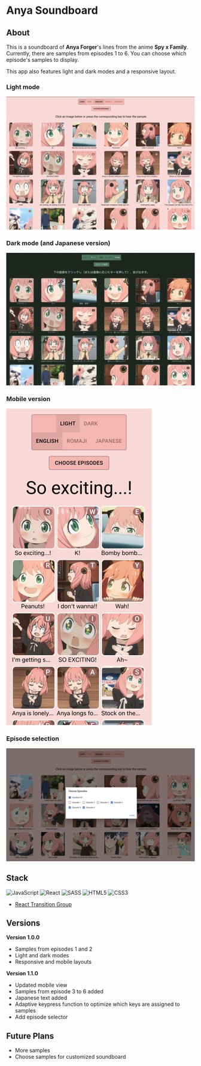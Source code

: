 # Anya Soundboard

## About
This is a soundboard of **Anya Forger**'s lines from the anime **Spy x Family**.
Currently, there are samples from episodes 1 to 6.
You can choose which episode's samples to display.

This app also features light and dark modes and a responsive layout.
### Light mode
![Screenshot in light mode](./public/screenshots/screenshot-light-full.png)
### Dark mode (and Japanese version)
![Screenshot in dark mode](./public/screenshots/screenshot-dark-full.png)
### Mobile version
![Screenshot of mobile layout](./public/screenshots/screenshot-light-mobile.png)
### Episode selection
![Screenshot of episode selection](./public/screenshots/screenshot-episodeselect.png)

## Stack
![JavaScript](https://img.shields.io/badge/javascript-%23323330.svg?style=for-the-badge&logo=javascript&logoColor=%23F7DF1E)
![React](https://img.shields.io/badge/react-%2320232a.svg?style=for-the-badge&logo=react&logoColor=%2361DAFB)
![SASS](https://img.shields.io/badge/SASS-hotpink.svg?style=for-the-badge&logo=SASS&logoColor=white)
![HTML5](https://img.shields.io/badge/html5-%23E34F26.svg?style=for-the-badge&logo=html5&logoColor=white)
![CSS3](https://img.shields.io/badge/css3-%231572B6.svg?style=for-the-badge&logo=css3&logoColor=white)
- [React Transition Group](https://reactcommunity.org/react-transition-group/)

## Versions

**Version 1.0.0**
- Samples from episodes 1 and 2
- Light and dark modes
- Responsive and mobile layouts

**Version 1.1.0**
- Updated mobile view
- Samples from episode 3 to 6 added
- Japanese text added
- Adaptive keypress function to optimize which keys are assigned to samples
- Add episode selector

## Future Plans
- More samples
- Choose samples for customized soundboard